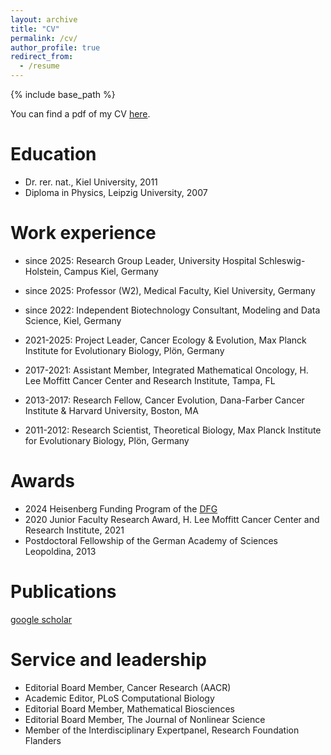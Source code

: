 ```yaml
---
layout: archive
title: "CV"
permalink: /cv/
author_profile: true
redirect_from:
  - /resume
---
```


{% include base_path %}

You can find a pdf of my CV <a href="http://paltrock.github.io/files/Altrock_CV_202508.pdf" target="_blank">here</a>.

Education
======
* Dr. rer. nat., Kiel University, 2011
* Diploma in Physics, Leipzig University, 2007

Work experience
======
* since 2025: Research Group Leader, University Hospital Schleswig-Holstein, Campus Kiel, Germany

* since 2025: Professor (W2), Medical Faculty, Kiel University, Germany

* since 2022: Independent Biotechnology Consultant, Modeling and Data Science, Kiel, Germany

* 2021-2025: Project Leader, Cancer Ecology & Evolution, Max Planck Institute for Evolutionary Biology, Plön, Germany

* 2017-2021: Assistant Member, Integrated Mathematical Oncology, H. Lee Moffitt Cancer Center and Research Institute, Tampa, FL

* 2013-2017: Research Fellow, Cancer Evolution, Dana-Farber Cancer Institute & Harvard University, Boston, MA

* 2011-2012: Research Scientist, Theoretical Biology, Max Planck Institute for Evolutionary Biology, Plön, Germany

Awards
======
* 2024 Heisenberg Funding Program of the [DFG](https://www.dfg.de/en/research-funding/funding-opportunities/programmes/individual/heisenberg)
* 2020 Junior Faculty Research Award, H. Lee Moffitt Cancer Center and Research Institute, 2021
* Postdoctoral Fellowship of the German Academy of Sciences Leopoldina, 2013

Publications
======
  [google scholar](https://scholar.google.com/citations?hl=en&user=pSwR6EoAAAAJ)
  
Service and leadership
======
* Editorial Board Member, Cancer Research (AACR)
* Academic Editor, PLoS Computational Biology 
* Editorial Board Member, Mathematical Biosciences
* Editorial Board Member, The Journal of Nonlinear Science
* Member of the Interdisciplinary Expertpanel, Research Foundation Flanders
